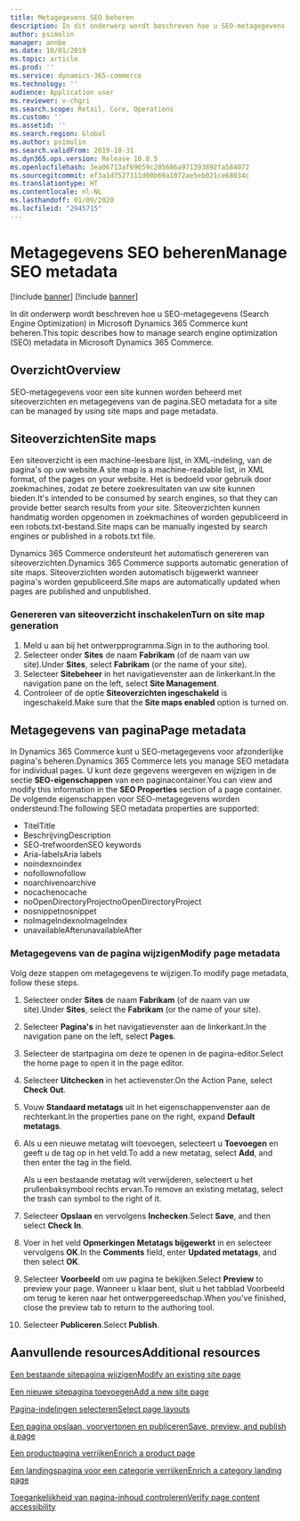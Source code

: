 ```yaml
---
title: Metagegevens SEO beheren
description: In dit onderwerp wordt beschreven hoe u SEO-metagegevens (Search Engine Optimization) in Microsoft Dynamics 365 Commerce kunt beheren.
author: psimolin
manager: annbe
ms.date: 10/01/2019
ms.topic: article
ms.prod: ''
ms.service: dynamics-365-commerce
ms.technology: ''
audience: Application user
ms.reviewer: v-chgri
ms.search.scope: Retail, Core, Operations
ms.custom: ''
ms.assetid: ''
ms.search.region: Global
ms.author: psimolin
ms.search.validFrom: 2019-10-31
ms.dyn365.ops.version: Release 10.0.5
ms.openlocfilehash: 3ea06713af69659c205686a971393892fa584072
ms.sourcegitcommit: ef3a1d7527311d00b69a1072ae5eb021ce68034c
ms.translationtype: HT
ms.contentlocale: nl-NL
ms.lasthandoff: 01/09/2020
ms.locfileid: "2945715"
---
```

# <a name="manage-seo-metadata"></a><span data-ttu-id="6a525-103">Metagegevens SEO beheren</span><span class="sxs-lookup"><span data-stu-id="6a525-103">Manage SEO metadata</span></span>

[!include [banner](includes/preview-banner.md)]
[!include [banner](includes/banner.md)]

<span data-ttu-id="6a525-104">In dit onderwerp wordt beschreven hoe u SEO-metagegevens (Search Engine Optimization) in Microsoft Dynamics 365 Commerce kunt beheren.</span><span class="sxs-lookup"><span data-stu-id="6a525-104">This topic describes how to manage search engine optimization (SEO) metadata in Microsoft Dynamics 365 Commerce.</span></span>

## <a name="overview"></a><span data-ttu-id="6a525-105">Overzicht</span><span class="sxs-lookup"><span data-stu-id="6a525-105">Overview</span></span>

<span data-ttu-id="6a525-106">SEO-metagegevens voor een site kunnen worden beheerd met siteoverzichten en metagegevens van de pagina.</span><span class="sxs-lookup"><span data-stu-id="6a525-106">SEO metadata for a site can be managed by using site maps and page metadata.</span></span>
    
## <a name="site-maps"></a><span data-ttu-id="6a525-107">Siteoverzichten</span><span class="sxs-lookup"><span data-stu-id="6a525-107">Site maps</span></span>

<span data-ttu-id="6a525-108">Een siteoverzicht is een machine-leesbare lijst, in XML-indeling, van de pagina's op uw website.</span><span class="sxs-lookup"><span data-stu-id="6a525-108">A site map is a machine-readable list, in XML format, of the pages on your website.</span></span> <span data-ttu-id="6a525-109">Het is bedoeld voor gebruik door zoekmachines, zodat ze betere zoekresultaten van uw site kunnen bieden.</span><span class="sxs-lookup"><span data-stu-id="6a525-109">It's intended to be consumed by search engines, so that they can provide better search results from your site.</span></span> <span data-ttu-id="6a525-110">Siteoverzichten kunnen handmatig worden opgenomen in zoekmachines of worden gepubliceerd in een robots.txt-bestand.</span><span class="sxs-lookup"><span data-stu-id="6a525-110">Site maps can be manually ingested by search engines or published in a robots.txt file.</span></span>

<span data-ttu-id="6a525-111">Dynamics 365 Commerce ondersteunt het automatisch genereren van siteoverzichten.</span><span class="sxs-lookup"><span data-stu-id="6a525-111">Dynamics 365 Commerce supports automatic generation of site maps.</span></span> <span data-ttu-id="6a525-112">Siteoverzichten worden automatisch bijgewerkt wanneer pagina's worden gepubliceerd.</span><span class="sxs-lookup"><span data-stu-id="6a525-112">Site maps are automatically updated when pages are published and unpublished.</span></span>

### <a name="turn-on-site-map-generation"></a><span data-ttu-id="6a525-113">Genereren van siteoverzicht inschakelen</span><span class="sxs-lookup"><span data-stu-id="6a525-113">Turn on site map generation</span></span>

1. <span data-ttu-id="6a525-114">Meld u aan bij het ontwerpprogramma.</span><span class="sxs-lookup"><span data-stu-id="6a525-114">Sign in to the authoring tool.</span></span>
1. <span data-ttu-id="6a525-115">Selecteer onder **Sites** de naam **Fabrikam** (of de naam van uw site).</span><span class="sxs-lookup"><span data-stu-id="6a525-115">Under **Sites**, select **Fabrikam** (or the name of your site).</span></span>
1. <span data-ttu-id="6a525-116">Selecteer **Sitebeheer** in het navigatievenster aan de linkerkant.</span><span class="sxs-lookup"><span data-stu-id="6a525-116">In the navigation pane on the left, select **Site Management**.</span></span>
1. <span data-ttu-id="6a525-117">Controleer of de optie **Siteoverzichten ingeschakeld** is ingeschakeld.</span><span class="sxs-lookup"><span data-stu-id="6a525-117">Make sure that the **Site maps enabled** option is turned on.</span></span>

## <a name="page-metadata"></a><span data-ttu-id="6a525-118">Metagegevens van pagina</span><span class="sxs-lookup"><span data-stu-id="6a525-118">Page metadata</span></span>

<span data-ttu-id="6a525-119">In Dynamics 365 Commerce kunt u SEO-metagegevens voor afzonderlijke pagina's beheren.</span><span class="sxs-lookup"><span data-stu-id="6a525-119">Dynamics 365 Commerce lets you manage SEO metadata for individual pages.</span></span> <span data-ttu-id="6a525-120">U kunt deze gegevens weergeven en wijzigen in de sectie **SEO-eigenschappen** van een paginacontainer.</span><span class="sxs-lookup"><span data-stu-id="6a525-120">You can view and modify this information in the **SEO Properties** section of a page container.</span></span> <span data-ttu-id="6a525-121">De volgende eigenschappen voor SEO-metagegevens worden ondersteund:</span><span class="sxs-lookup"><span data-stu-id="6a525-121">The following SEO metadata properties are supported:</span></span>

- <span data-ttu-id="6a525-122">Titel</span><span class="sxs-lookup"><span data-stu-id="6a525-122">Title</span></span>
- <span data-ttu-id="6a525-123">Beschrijving</span><span class="sxs-lookup"><span data-stu-id="6a525-123">Description</span></span>
- <span data-ttu-id="6a525-124">SEO-trefwoorden</span><span class="sxs-lookup"><span data-stu-id="6a525-124">SEO keywords</span></span>
- <span data-ttu-id="6a525-125">Aria-labels</span><span class="sxs-lookup"><span data-stu-id="6a525-125">Aria labels</span></span>
- <span data-ttu-id="6a525-126">noindex</span><span class="sxs-lookup"><span data-stu-id="6a525-126">noindex</span></span>
- <span data-ttu-id="6a525-127">nofollow</span><span class="sxs-lookup"><span data-stu-id="6a525-127">nofollow</span></span>
- <span data-ttu-id="6a525-128">noarchive</span><span class="sxs-lookup"><span data-stu-id="6a525-128">noarchive</span></span>
- <span data-ttu-id="6a525-129">nocache</span><span class="sxs-lookup"><span data-stu-id="6a525-129">nocache</span></span>
- <span data-ttu-id="6a525-130">noOpenDirectoryProject</span><span class="sxs-lookup"><span data-stu-id="6a525-130">noOpenDirectoryProject</span></span>
- <span data-ttu-id="6a525-131">nosnippet</span><span class="sxs-lookup"><span data-stu-id="6a525-131">nosnippet</span></span>
- <span data-ttu-id="6a525-132">noImageIndex</span><span class="sxs-lookup"><span data-stu-id="6a525-132">noImageIndex</span></span>
- <span data-ttu-id="6a525-133">unavailableAfter</span><span class="sxs-lookup"><span data-stu-id="6a525-133">unavailableAfter</span></span>

### <a name="modify-page-metadata"></a><span data-ttu-id="6a525-134">Metagegevens van de pagina wijzigen</span><span class="sxs-lookup"><span data-stu-id="6a525-134">Modify page metadata</span></span>

<span data-ttu-id="6a525-135">Volg deze stappen om metagegevens te wijzigen.</span><span class="sxs-lookup"><span data-stu-id="6a525-135">To modify page metadata, follow these steps.</span></span>

1. <span data-ttu-id="6a525-136">Selecteer onder **Sites** de naam **Fabrikam** (of de naam van uw site).</span><span class="sxs-lookup"><span data-stu-id="6a525-136">Under **Sites**, select the **Fabrikam** (or the name of your site).</span></span>
1. <span data-ttu-id="6a525-137">Selecteer **Pagina's** in het navigatievenster aan de linkerkant.</span><span class="sxs-lookup"><span data-stu-id="6a525-137">In the navigation pane on the left, select **Pages**.</span></span>
1. <span data-ttu-id="6a525-138">Selecteer de startpagina om deze te openen in de pagina-editor.</span><span class="sxs-lookup"><span data-stu-id="6a525-138">Select the home page to open it in the page editor.</span></span>
1. <span data-ttu-id="6a525-139">Selecteer **Uitchecken** in het actievenster.</span><span class="sxs-lookup"><span data-stu-id="6a525-139">On the Action Pane, select **Check Out**.</span></span>
1. <span data-ttu-id="6a525-140">Vouw **Standaard metatags** uit in het eigenschappenvenster aan de rechterkant.</span><span class="sxs-lookup"><span data-stu-id="6a525-140">In the properties pane on the right, expand **Default metatags**.</span></span>
1. <span data-ttu-id="6a525-141">Als u een nieuwe metatag wilt toevoegen, selecteert u **Toevoegen** en geeft u de tag op in het veld.</span><span class="sxs-lookup"><span data-stu-id="6a525-141">To add a new metatag, select **Add**, and then enter the tag in the field.</span></span>

    <span data-ttu-id="6a525-142">Als u een bestaande metatag wilt verwijderen, selecteert u het prullenbaksymbool rechts ervan.</span><span class="sxs-lookup"><span data-stu-id="6a525-142">To remove an existing metatag, select the trash can symbol to the right of it.</span></span>

1. <span data-ttu-id="6a525-143">Selecteer **Opslaan** en vervolgens **Inchecken**.</span><span class="sxs-lookup"><span data-stu-id="6a525-143">Select **Save**, and then select **Check In**.</span></span>
1. <span data-ttu-id="6a525-144">Voer in het veld **Opmerkingen** **Metatags bijgewerkt** in en selecteer vervolgens **OK**.</span><span class="sxs-lookup"><span data-stu-id="6a525-144">In the **Comments** field, enter **Updated metatags**, and then select **OK**.</span></span>
1. <span data-ttu-id="6a525-145">Selecteer **Voorbeeld** om uw pagina te bekijken.</span><span class="sxs-lookup"><span data-stu-id="6a525-145">Select **Preview** to preview your page.</span></span> <span data-ttu-id="6a525-146">Wanneer u klaar bent, sluit u het tabblad Voorbeeld om terug te keren naar het ontwerpgereedschap.</span><span class="sxs-lookup"><span data-stu-id="6a525-146">When you've finished, close the preview tab to return to the authoring tool.</span></span>
1. <span data-ttu-id="6a525-147">Selecteer **Publiceren**.</span><span class="sxs-lookup"><span data-stu-id="6a525-147">Select **Publish**.</span></span>

## <a name="additional-resources"></a><span data-ttu-id="6a525-148">Aanvullende resources</span><span class="sxs-lookup"><span data-stu-id="6a525-148">Additional resources</span></span>

[<span data-ttu-id="6a525-149">Een bestaande sitepagina wijzigen</span><span class="sxs-lookup"><span data-stu-id="6a525-149">Modify an existing site page</span></span>](modify-existing-page.md)

[<span data-ttu-id="6a525-150">Een nieuwe sitepagina toevoegen</span><span class="sxs-lookup"><span data-stu-id="6a525-150">Add a new site page</span></span>](add-new-page.md)

[<span data-ttu-id="6a525-151">Pagina-indelingen selecteren</span><span class="sxs-lookup"><span data-stu-id="6a525-151">Select page layouts</span></span>](select-page-layouts.md)

[<span data-ttu-id="6a525-152">Een pagina opslaan, voorvertonen en publiceren</span><span class="sxs-lookup"><span data-stu-id="6a525-152">Save, preview, and publish a page</span></span>](save-preview-publish-page.md)

[<span data-ttu-id="6a525-153">Een productpagina verrijken</span><span class="sxs-lookup"><span data-stu-id="6a525-153">Enrich a product page</span></span>](enrich-product-page.md)

[<span data-ttu-id="6a525-154">Een landingspagina voor een categorie verrijken</span><span class="sxs-lookup"><span data-stu-id="6a525-154">Enrich a category landing page</span></span>](enrich-category-page.md)

[<span data-ttu-id="6a525-155">Toegankelijkheid van pagina-inhoud controleren</span><span class="sxs-lookup"><span data-stu-id="6a525-155">Verify page content accessibility</span></span>](verify-accessibility.md)
